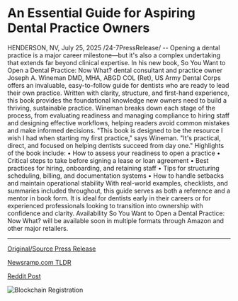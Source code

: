 # An Essential Guide for Aspiring Dental Practice Owners

HENDERSON, NV, July 25, 2025 /24-7PressRelease/ -- Opening a dental practice is a major career milestone—but it's also a complex undertaking that extends far beyond clinical expertise. In his new book, So You Want to Open a Dental Practice: Now What? dental consultant and practice owner Joseph A. Wineman DMD, MHA, ABGD COL (Ret), US Army Dental Corps offers an invaluable, easy-to-follow guide for dentists who are ready to lead their own practice.  Written with clarity, structure, and first-hand experience, this book provides the foundational knowledge new owners need to build a thriving, sustainable practice. Wineman breaks down each stage of the process, from evaluating readiness and managing compliance to hiring staff and designing effective workflows, helping readers avoid common mistakes and make informed decisions.  "This book is designed to be the resource I wish I had when starting my first practice," says Wineman. "It's practical, direct, and focused on helping dentists succeed from day one."  Highlights of the book include:  • How to assess your readiness to open a practice • Critical steps to take before signing a lease or loan agreement • Best practices for hiring, onboarding, and retaining staff • Tips for structuring scheduling, billing, and documentation systems • How to handle setbacks and maintain operational stability  With real-world examples, checklists, and summaries included throughout, this guide serves as both a reference and a mentor in book form. It is ideal for dentists early in their careers or for experienced professionals looking to transition into ownership with confidence and clarity.  Availability  So You Want to Open a Dental Practice: Now What? will be available soon in multiple formats through Amazon and other major retailers. 

---

[Original/Source Press Release](https://www.24-7pressrelease.com/press-release/525210/an-essential-guide-for-aspiring-dental-practice-owners)
                    

[Newsramp.com TLDR](https://newsramp.com/curated-news/wineman-s-guide-navigating-dental-practice-ownership-with-ease/48956a6d6f3806d8470938f648485346) 

 



[Reddit Post](https://www.reddit.com/r/BookNews/comments/1m8su4p/winemans_guide_navigating_dental_practice/) 



![Blockchain Registration](https://cdn.newsramp.app/24-7PressRelease/qrcode/257/25/lilyjU8M.webp)